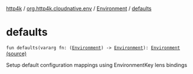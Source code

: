 [http4k](../../index.md) / [org.http4k.cloudnative.env](../index.md) / [Environment](index.md) / [defaults](./defaults.md)

# defaults

`fun defaults(vararg fn: (`[`Environment`](index.md)`) -> `[`Environment`](index.md)`): `[`Environment`](index.md) [(source)](https://github.com/http4k/http4k/blob/master/http4k-cloudnative/src/main/kotlin/org/http4k/cloudnative/env/Environment.kt#L62)

Setup default configuration mappings using EnvironmentKey lens bindings

